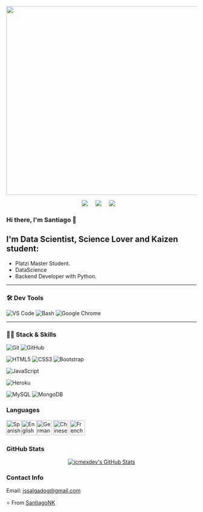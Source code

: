 <img src="https://i.imgur.com/u8yY23d.png" width="1000" height="500"/>

<p align='center'>
  <a href="www.linkedin.com/in/santiago-salgadonk"><img src="https://img.shields.io/badge/linkedin-%230077B5.svg?&style=for-the-badge&logo=linkedin&logoColor=white" /></a>&nbsp;&nbsp;&nbsp;&nbsp;
  <a href="https://twitter.com/jssalgadog"><img src="https://img.shields.io/badge/twitter-%231DA1F2.svg?&style=for-the-badge&logo=twitter&logoColor=white" /></a>&nbsp;&nbsp;&nbsp;&nbsp;
  <a href="https://platzi.com/p/javiersantiagosalgado/"><img src="https://img.shields.io/badge/Platzi-98CA3F.svg?&style=for-the-badge&logo=platzi&logoColor=white" /></a>&nbsp;&nbsp;&nbsp;&nbsp;
</p>

### Hi there, I'm Santiago 👋


## I'm Data Scientist, Science Lover and Kaizen student:
-  Platzi Master Student.
-  DataScience 
-  Backend Developer with Python.

---


<h3>🛠 Dev Tools</h3>

![VS Code](https://img.shields.io/badge/IDE-VSCode-292e33?style=flat-square&logo=Visual-studio-code&logoColor=fff)
![Bash](https://img.shields.io/badge/_-Bash-292e33?style=flat-square&logo=gnu-bash&logoColor=fff)
![Google Chrome](https://img.shields.io/badge/_-GoogleChrome-292e33?style=flat-square&logo=Google-Chrome&logoColor=fff)

---

<h3>👨‍💻 Stack & Skills</h3>

![Git](https://img.shields.io/badge/_-Git-292e33?style=flat-square&logo=git&logoColor=fff)
![GitHub](https://img.shields.io/badge/_-GitHub-292e33?style=flat-square&logo=github)

![HTML5](https://img.shields.io/badge/_-HTML5-292e33?style=flat-square&logo=html5&logoColor=white)
![CSS3](https://img.shields.io/badge/_-CSS3-292e33?style=flat-square&logo=css3)
![Bootstrap](https://img.shields.io/badge/_-Bootstrap-292e33?style=flat-square&logo=bootstrap)

![JavaScript](https://img.shields.io/badge/_-JavaScript-292e33?style=flat-square&logo=javascript&logoColor=fff)

![Heroku](https://img.shields.io/badge/_-Heroku-292e33?style=flat-square&logo=heroku&logoColor=fff)

![MySQL](https://img.shields.io/badge/_-MySQL-292e33?style=flat-square&logo=MySQL&logoColor=fff)
![MongoDB](https://img.shields.io/badge/_-MongoDB-292e33?style=flat-square&logo=MongoDB&logoColor=fff)

### Languages

<p align="left"><img src="https://emojipedia-us.s3.dualstack.us-west-1.amazonaws.com/thumbs/240/apple/285/flag-spain_1f1ea-1f1f8.png" alt="Spanish" width="40" height="40"/><img src="https://emojipedia-us.s3.dualstack.us-west-1.amazonaws.com/thumbs/240/apple/285/flag-united-kingdom_1f1ec-1f1e7.png" alt="English" width="40" height="40"/><img src="https://emojipedia-us.s3.dualstack.us-west-1.amazonaws.com/thumbs/120/apple/285/flag-germany_1f1e9-1f1ea.png" alt="German" width="40" height="40"/>
<img src="https://emojipedia-us.s3.dualstack.us-west-1.amazonaws.com/thumbs/120/apple/285/flag-china_1f1e8-1f1f3.png" alt="Chinese" width="40" height="40"/>
<img src="https://emojipedia-us.s3.dualstack.us-west-1.amazonaws.com/thumbs/120/apple/285/flag-france_1f1eb-1f1f7.png" alt="French" width="40" height="40"/>

<h3>GitHub Stats</h3>
<div align="center">
<a href="https://github.com/Santiagonk>
  <img align="center" src="https://github-readme-stats.vercel.app/api/top-langs/?username=jcmexdev&theme=dracula&count_private=true&hide=css,blade" alt="jcmexdev's GitHub Stats" />
</a>

<a href="https://github.com/Santiagonk">
  <img align="center" src="https://github-readme-stats.vercel.app/api?username=jcmexdev&count_private=true&show_icons=true&line_height=27&theme=dracula" alt="jcmexdev's GitHub Stats"/>
</a>
</div>

### Contact Info

Email: jssalgadog@gmail.com

⭐️ From [SantiagoNK](https://github.com/Santiagonk/)
